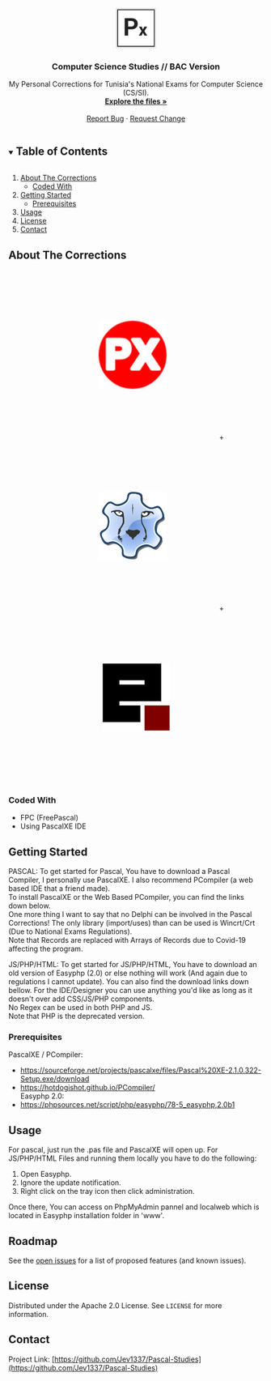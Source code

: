 <!--
*** Thanks for checking out the Best-README-Template. If you have a suggestion
*** that would make this better, please fork the repo and create a pull request
*** or simply open an issue with the tag "enhancement".
*** Thanks again! Now go create something AMAZING! :D
***
***
***
*** To avoid retyping too much info. Do a search and replace for the following:
*** github_username, repo_name, twitter_handle, email, project_title, project_description
--> 



<!-- PROJECT SHIELDS -->
<!--
*** I'm using markdown "reference style" links for readability.
*** Reference links are enclosed in brackets [ ] instead of parentheses ( ).
*** See the bottom of this document for the declaration of the reference variables
*** for contributors-url, forks-url, etc. This is an optional, concise syntax you may use.
*** https://www.markdownguide.org/basic-syntax/#reference-style-links
-->
<!--
[![Contributors][contributors-shield]][contributors-url]
[![Forks][forks-shield]][forks-url]
[![Stargazers][stars-shield]][stars-url]
[![Issues][issues-shield]][issues-url]
[![MIT License][license-shield]][license-url]
-->


<!-- PROJECT LOGO -->
<br />
<p align="center">
  <a href="https://github.com/Jev1337/Pascal-Studies">
    <img src="explorer_0KnDLzyOVG.png" alt="Logo" width="80" height="80">
  </a>

  <h3 align="center">Computer Science Studies // BAC Version</h3>

  <p align="center">
    My Personal Corrections for Tunisia's National Exams for Computer Science (CS/SI).
    <br />
    <a href="https://github.com/Jev1337/Pascal-Studies"><strong>Explore the files »</strong></a>
    <br />
    <br />
    <a href="https://github.com/Jev1337/Pascal-Studies/issues">Report Bug</a>
    ·
    <a href="https://github.com/Jev1337/Pascal-Studies/issues">Request Change</a>
  </p>
</p>



<!-- TABLE OF CONTENTS -->
<details open="open">
  <summary><h2 style="display: inline-block">Table of Contents</h2></summary>
  <ol>
    <li>
      <a href="#about-the-corrections">About The Corrections</a>
      <ul>
        <li><a href="#coded-with">Coded With</a></li>
      </ul>
    </li>
    <li>
      <a href="#getting-started">Getting Started</a>
      <ul>
        <li><a href="#prerequisites">Prerequisites</a></li>
      </ul>
    </li>
    <li><a href="#usage">Usage</a></li>
    <li><a href="#license">License</a></li>
    <li><a href="#contact">Contact</a></li>
  </ol>
</details>



<!-- ABOUT THE Corrections -->
## About The Corrections

<div align="center"><a href="https://sourceforge.net/projects/pascalxe/" target="_blank"><img src="icon.png" alt="Logo" width="135" height="135" style="border:0px;margin:100px;clear:both;"></a> + <a href="https://www.freepascal.org/" target="_blank"><img src="fpc.png" alt="Logo" width="135" height="135" style="border:0px;margin:100px;clear:both;"></a> + <a href="https://www.easyphp.org/" target="_blank"><img src="ez.png" alt="Logo" width="135" height="135" style="border:0px;margin:100px;clear:both;"></a></div>


### Coded With

* []()FPC (FreePascal)
* []()Using PascalXE IDE

<!-- GETTING STARTED -->
## Getting Started

PASCAL:
To get started for Pascal, You have to download a Pascal Compiler, I personally use PascalXE. I also recommend PCompiler (a web based IDE that a friend made). <br>
To install PascalXE or the Web Based PCompiler, you can find the links down below. <br>
One more thing I want to say that no Delphi can be involved in the Pascal Corrections! The only library (import/uses) than can be used is Wincrt/Crt (Due to National Exams Regulations).<br>
Note that Records are replaced with Arrays of Records due to Covid-19 affecting the program.<br>

JS/PHP/HTML:
To get started for JS/PHP/HTML, You have to download an old version of Easyphp (2.0) or else nothing will work (And again due to regulations I cannot update). You can also find the download links down bellow. For the IDE/Designer you can use anything you'd like as long as it doesn't over add CSS/JS/PHP components.<br>
No Regex can be used in both PHP and JS.<br>
Note that PHP is the deprecated version.<br>

### Prerequisites

PascalXE / PCompiler:
* https://sourceforge.net/projects/pascalxe/files/Pascal%20XE-2.1.0.322-Setup.exe/download
* https://hotdogishot.github.io/PCompiler/ <br>
Easyphp 2.0:
* https://phpsources.net/script/php/easyphp/78-5_easyphp,2.0b1
<!-- USAGE EXAMPLES -->
## Usage

For pascal, just run the .pas file and PascalXE will open up.
For JS/PHP/HTML Files and running them locally you have to do the following:
  <ol>
    <li>Open Easyphp.</li>
    <li>Ignore the update notification.</li>
    <li>Right click on the tray icon then click administration.</li>
  </ol>
Once there, You can access on PhpMyAdmin pannel and localweb which is located in Easyphp installation folder in 'www'. 

<!-- ROADMAP -->
## Roadmap

See the [open issues](https://github.com/Jev1337/Pascal-Studies/issues) for a list of proposed features (and known issues).



<!-- LICENSE -->
## License

Distributed under the Apache 2.0 License. See `LICENSE` for more information.



<!-- CONTACT -->
## Contact

Project Link: [https://github.com/Jev1337/Pascal-Studies](https://github.com/Jev1337/Pascal-Studies)



<!-- MARKDOWN LINKS & IMAGES -->
<!-- https://www.markdownguide.org/basic-syntax/#reference-style-links -->
[contributors-shield]: https://img.shields.io/github/contributors/Jev1337/CS-Studies.svg?style=for-the-badge
[contributors-url]: https://github.com/Jev1337/CS-Studies/graphs/contributors
[forks-shield]: https://img.shields.io/github/forks/Jev1337/CS-Studies.svg?style=for-the-badge
[forks-url]: https://github.com/Jev1337/CS-Studies/network/members
[stars-shield]: https://img.shields.io/github/stars/Jev1337/CS-Studies.svg?style=for-the-badge
[stars-url]: https://github.com/Jev1337/CS-Studies/stargazers
[issues-shield]: https://img.shields.io/github/issues/Jev1337/CS-Studies.svg?style=for-the-badge
[issues-url]: https://github.com/Jev1337/CS-Studies/issues
[license-shield]: https://img.shields.io/github/license/Jev1337/CS-Studies?style=for-the-badge
[license-url]: https://github.com/Jev1337/CS-Studies/blob/master/LICENSE.txt
